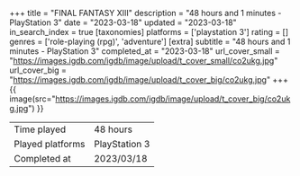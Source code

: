 +++
title = "FINAL FANTASY XIII"
description = "48 hours and 1 minutes - PlayStation 3"
date = "2023-03-18"
updated = "2023-03-18"
in_search_index = true
[taxonomies]
platforms = ['playstation 3']
rating = []
genres = ['role-playing (rpg)', 'adventure']
[extra]
subtitle = "48 hours and 1 minutes - PlayStation 3"
completed_at = "2023-03-18"
url_cover_small = "https://images.igdb.com/igdb/image/upload/t_cover_small/co2ukg.jpg"
url_cover_big = "https://images.igdb.com/igdb/image/upload/t_cover_big/co2ukg.jpg"
+++
{{ image(src="https://images.igdb.com/igdb/image/upload/t_cover_big/co2ukg.jpg") }}

|              |            |
| ------------ | ---------- |
| Time played  | 48 hours |
| Played platforms    | PlayStation 3 |
| Completed at | 2023/03/18 |


